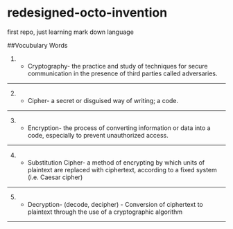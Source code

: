 # redesigned-octo-invention
first repo, just learning mark down language


##Vocubulary Words 

1. * Cryptography- the practice and study of techniques for secure communication in the presence of third parties called adversaries.
--------------------------------------------------------------------------------------------------------------------------------------------------------------------
2. * Cipher- a secret or disguised way of writing; a code.
--------------------------------------------------------------------------------------------------------------------------------------------------------------------
3. * Encryption- the process of converting information or data into a code, especially to prevent unauthorized access.
--------------------------------------------------------------------------------------------------------------------------------------------------------------------
4. * Substitution Cipher- a method of encrypting by which units of plaintext are replaced with ciphertext, according to a fixed system (i.e. Caesar cipher)
--------------------------------------------------------------------------------------------------------------------------------------------------------------------
5. * Decryption- (decode, decipher) - Conversion of ciphertext to plaintext through the use of a cryptographic algorithm
--------------------------------------------------------------------------------------------------------------------------------------------------------------------





